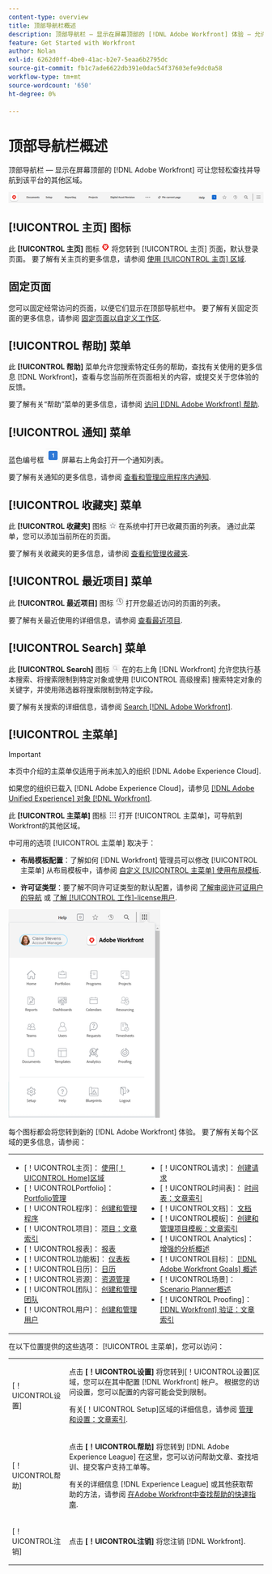 ```yaml
---
content-type: overview
title: 顶部导航栏概述
description: 顶部导航栏 — 显示在屏幕顶部的 [!DNL Adobe Workfront] 体验 — 允许您轻松查找和导航到平台的其他区域。
feature: Get Started with Workfront
author: Nolan
exl-id: 6262d0ff-4be0-41ac-b2e7-5eaa6b2795dc
source-git-commit: fb1c7ade6622db391e0dac54f37603efe9dc0a58
workflow-type: tm+mt
source-wordcount: '650'
ht-degree: 0%

---
```


# 顶部导航栏概述

顶部导航栏 — 显示在屏幕顶部的 [!DNL Adobe Workfront] 可让您轻松查找并导航到该平台的其他区域。

![顶部导航栏](assets/global-navigation-bar.png)

## [!UICONTROL 主页] 图标

此 **[!UICONTROL 主页]** 图标 ![](assets/home-icon.png) 将您转到 [!UICONTROL 主页] 页面，默认登录页面。 要了解有关主页的更多信息，请参阅 [使用 [!UICONTROL 主页] 区域](../../workfront-basics/using-home/using-the-home-area/use-the-home-area.md).

## 固定页面

您可以固定经常访问的页面，以便它们显示在顶部导航栏中。 要了解有关固定页面的更多信息，请参阅 [固定页面以自定义工作区](../../workfront-basics/the-new-workfront-experience/pin-pages.md).

## [!UICONTROL 帮助] 菜单

此 **[!UICONTROL 帮助]** 菜单允许您搜索特定任务的帮助，查找有关使用的更多信息 [!DNL Workfront]，查看与您当前所在页面相关的内容，或提交关于您体验的反馈。

要了解有关“帮助”菜单的更多信息，请参阅 [访问 [!DNL Adobe Workfront] 帮助](../../workfront-basics/navigate-workfront/workfront-navigation/access-workfront-help.md).

## [!UICONTROL 通知] 菜单

蓝色编号框 ![](assets/notifications-icon.png) 屏幕右上角会打开一个通知列表。

要了解有关通知的更多信息，请参阅 [查看和管理应用程序内通知](../../workfront-basics/using-notifications/view-and-manage-in-app-notifications.md).

## [!UICONTROL 收藏夹] 菜单

此 **[!UICONTROL 收藏夹]** 图标 ![收藏夹](assets/favorites-icon-62x55.png) 在系统中打开已收藏页面的列表。 通过此菜单，您可以添加当前所在的页面。

要了解有关收藏夹的更多信息，请参阅 [查看和管理收藏夹](../../workfront-basics/navigate-workfront/recent-and-favorites/view-and-manage-favorites.md).

## [!UICONTROL 最近项目] 菜单

此 **[!UICONTROL 最近项目]** 图标 ![[!UICONTROL 最近项目]](assets/recents-icon-40x43.png) 打开您最近访问的页面的列表。

要了解有关最近使用的详细信息，请参阅 [查看最近项目](../../workfront-basics/navigate-workfront/recent-and-favorites/view-recent-items.md).

## [!UICONTROL Search] 菜单

此 **[!UICONTROL Search]** 图标 ![](assets/search-icon.png) 在的右上角 [!DNL Workfront] 允许您执行基本搜索、将搜索限制到特定对象或使用 [!UICONTROL 高级搜索] 搜索特定对象的关键字，并使用筛选器将搜索限制到特定字段。

要了解有关搜索的详细信息，请参阅 [Search [!DNL Adobe Workfront]](../../workfront-basics/navigate-workfront/search/search-workfront.md).

## [!UICONTROL 主菜单]

>[!IMPORTANT]
>
>本页中介绍的主菜单仅适用于尚未加入的组织 [!DNL Adobe Experience Cloud].
>
> 如果您的组织已载入 [!DNL Adobe Experience Cloud]，请参见 [[!DNL Adobe Unified Experience] 对象 [!DNL Workfront]](/help/quicksilver/workfront-basics/navigate-workfront/workfront-navigation/adobe-unified-experience.md).

此 **[!UICONTROL 主菜单]** 图标 ![主菜单](assets/main-menu-icon.png) 打开 [!UICONTROL 主菜单]，可导航到Workfront的其他区域。

中可用的选项 [!UICONTROL 主菜单] 取决于：

* **布局模板配置**：了解如何 [!DNL Workfront] 管理员可以修改 [!UICONTROL 主菜单] 从布局模板中，请参阅 [自定义 [!UICONTROL 主菜单] 使用布局模板](../../administration-and-setup/customize-workfront/use-layout-templates/customize-main-menu.md).

* **许可证类型**：要了解不同许可证类型的默认配置，请参阅 [了解审阅许可证用户的导航](../../workfront-basics/navigate-workfront/workfront-navigation/reviewer-global-navigation-bar.md) 或 [了解 [!UICONTROL 工作]-license用户](../../workfront-basics/navigate-workfront/workfront-navigation/worker-global-navigation-bar.md).

![主菜单选项](assets/main-menu-options-350x481.png)

每个图标都会将您转到新的 [!DNL Adobe Workfront] 体验。 要了解有关每个区域的更多信息，请参阅：

<!--
<p data-mc-conditions="QuicksilverOrClassic.Draft mode">(NOTE: Update screenshot and add icons for new products/features.)</p>
-->

<table style="table-layout:auto"> 
 <col> 
 <col> 
 <tbody> 
  <tr> 
   <td> 
    <ul> 
     <li>[！UICONTROL主页]： <a href="../../workfront-basics/using-home/using-the-home-area/use-the-home-area.md" class="MCXref xref">使用[！UICONTROL Home]区域</a></li> 
     <li>[！UICONTROLPortfolio]： <a href="../../manage-work/portfolios/portfolio-management-overview.md" class="MCXref xref">Portfolio管理</a></li> 
     <li>[！UICONTROL程序]： <a href="../../manage-work/portfolios/create-and-manage-programs/create-and-manage-programs.md" class="MCXref xref">创建和管理程序 </a></li> 
     <li>[！UICONTROL项目]： <a href="../../manage-work/projects/projects-overview.md" class="MCXref xref">项目：文章索引</a></li> 
     <li>[！UICONTROL报表]： <a href="../../reports-and-dashboards/reports/reports-overview.md" class="MCXref xref">报表</a></li> 
     <li>[！UICONTROL功能板]： <a href="../../reports-and-dashboards/dashboards/dashboards-overview.md" class="MCXref xref">仪表板</a></li> 
     <li>[！UICONTROL日历]： <a href="../../reports-and-dashboards/reports/calendars/calendars.md" class="MCXref xref">日历</a></li> 
     <li>[！UICONTROL资源]： <a href="../../resource-mgmt/resource-mgmt-overview/resource-management-overview.md" class="MCXref xref">资源管理 </a></li> 
     <li>[！UICONTROL团队]： <a href="../../people-teams-and-groups/create-and-manage-teams/create-and-mange-teams.md" class="MCXref xref">创建和管理团队</a></li> 
     <li>[！UICONTROL用户]： <a href="../../administration-and-setup/add-users/create-and-manage-users/create-and-manage-users.md" class="MCXref xref">创建和管理用户</a></li> 
    </ul> </td> 
   <td> 
    <ul> 
     <li>[！UICONTROL请求]： <a href="../../manage-work/requests/create-requests/create-requests.md" class="MCXref xref">创建请求</a></li> 
     <li>[！UICONTROL时间表]： <a href="../../timesheets/timesheets-all.md" class="MCXref xref">时间表：文章索引</a></li> 
     <li>[！UICONTROL文档]： <a href="../../documents/documents-overview.md" class="MCXref xref">文档</a></li> 
     <li>[！UICONTROL模板]： <a href="../../manage-work/projects/create-and-manage-templates/create-manage-templates.md" class="MCXref xref">创建和管理项目模板：文章索引</a></li> 
     <li>[！UICONTROL Analytics]： <a href="../../enhanced-analytics/enhanced-analytics-overview.md" class="MCXref xref">增强的分析概述</a></li> 
     <li>[！UICONTROL目标]： <a href="../../workfront-goals/goal-management/wf-goals-overview.md" class="MCXref xref">[!DNL Adobe Workfront Goals] 概述</a></li> 
     <li>[！UICONTROL场景]： <a href="../../scenario-planner/scenario-planner-overview.md" class="MCXref xref">Scenario Planner概述</a></li> 
     <li>[！UICONTROL Proofing]： <a href="../../workfront-proof/workfront-proof.md" class="MCXref xref">[!DNL Workfront] 验证：文章索引</a></li> 
    </ul> </td> 
  </tr> 
 </tbody> 
</table>

在以下位置提供的这些选项： [!UICONTROL 主菜单]，您可以访问：

<table style="table-layout:auto"> 
 <col> 
 <col> 
 <tbody> 
  <tr> 
   <td> <p class="bold">[！UICONTROL设置]</p> </td> 
   <td> <p>点击 <b>[！UICONTROL设置]</b> 将您转到[！UICONTROL设置]区域，您可以在其中配置 [!DNL Workfront] 帐户。 根据您的访问设置，您可以配置的内容可能会受到限制。</p> <p>有关[！UICONTROL Setup]区域的详细信息，请参阅 <a href="../../administration-and-setup/administration-and-setup.md" class="MCXref xref">管理和设置：文章索引</a>.</p> </td> 
  </tr> 
  <tr> 
   <td> <p class="bold">[！UICONTROL帮助]</p> </td> 
   <td> <p>点击 <b>[！UICONTROL帮助]</b> 将您转到 [!DNL Adobe Experience League] 在这里，您可以访问帮助文章、查找培训、提交客户支持工单等。</p> <p>有关的详细信息 [!DNL Experience League] 或其他获取帮助的方法，请参阅 <a href="../../workfront-basics/tips-tricks-and-troubleshooting/guide-for-help-in-workfront.md" class="MCXref xref">在Adobe Workfront中查找帮助的快速指南</a>.</p> </td> 
  </tr>

<tr> 
   <td> <p class="bold">[！UICONTROL注销]</p> </td> 
   <td>点击 <b>[！UICONTROL注销]</b> 将您注销 [!DNL Workfront].</td> 
  </tr> 
 </tbody> 
</table>
